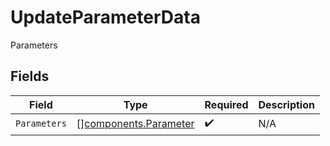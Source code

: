 # UpdateParameterData

Parameters


## Fields

| Field                                                          | Type                                                           | Required                                                       | Description                                                    |
| -------------------------------------------------------------- | -------------------------------------------------------------- | -------------------------------------------------------------- | -------------------------------------------------------------- |
| `Parameters`                                                   | [][components.Parameter](../../models/components/parameter.md) | :heavy_check_mark:                                             | N/A                                                            |
